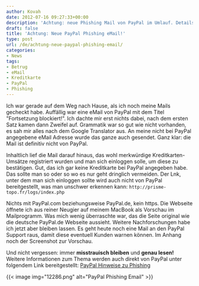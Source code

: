 ```yaml
---
author: Kovah
date: 2012-07-16 09:27:33+00:00
description: 'Achtung: neue Phishing Mail von PayPal im Umlauf. Details zu der Mail gibt es hier.'
draft: false
title: 'Achtung: Neue PayPal Phishing eMail!'
type: post
url: /de/achtung-neue-paypal-phishing-email/
categories:
- News
tags:
- Betrug
- eMail
- Kreditkarte
- PayPal
- Phishing
---
```


Ich war gerade auf dem Weg nach Hause, als ich noch meine Mails gecheckt habe. Auffällig war eine eMail von PayPal mit dem Titel "Fortsetzung blockiert!". Ich dachte mir erst nichts dabei, nach dem ersten Satz kamen dann Zweifel auf. Grammatik war so gut wie nicht vorhanden, es sah mir alles nach dem Google Translator aus. An meine nicht bei PayPal angegebene eMail Adresse wurde das ganze auch gesendet. Ganz klar: die Mail ist definitiv nicht von PayPal.

Inhaltlich lief die Mail darauf hinaus, das wohl merkwürdige Kreditkarten-Umsätze registriert wurden und man sich einloggen solle, um diese zu bestätigen. Gut, das ich gar keine Kreditkarte bei PayPal angegeben habe. Das sollte man so oder so wo es nur geht dringlich vermeiden. Der Lnk, unter dem man sich einloggen sollte wird auch nicht von PayPal bereitgestellt, was man unschwer erkennen kann: `http://prisme-topo.fr/logs/index.php`

Nichts mit PayPal.com beziehungsweise PayPal.de, kein https. Die Webseite öffnete ich aus reiner Neugier auf meinem MacBook als Vorschau im Mailprogramm. Was mich wenig überraschte war, das die Seite original wie die deutsche PayPal.de Webseite aussieht. Weitere Nachforschungen habe ich jetzt aber bleiben lassen. Es geht heute noch eine Mail an den PayPal Support raus, damit diese eventuell Kunden warnen können. Im Anhang noch der Screenshot zur Vorschau.

Und nicht vergessen: immer **misstrauisch bleiben** und **genau lesen!** Weitere Informationen zum Thema werden auch direkt von PayPal unter folgendem Link bereitgestellt: [PayPal Hinweise zu Phishing](https://www.paypal.com/de/cgi-bin/webscr?cmd=xpt/Marketing/securitycenter/general/UnderstandPhishing-outside)


{{< image img="12286.png" alt="PayPal Phishing Email" >}}


